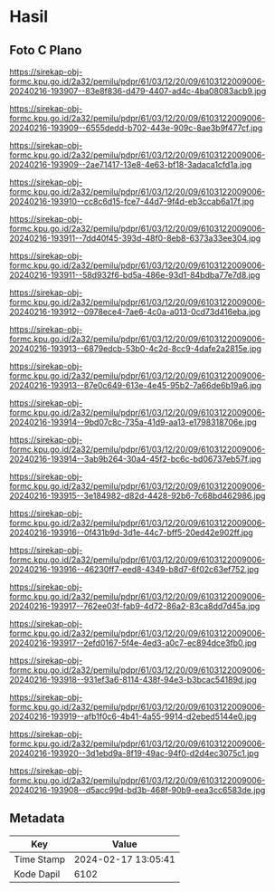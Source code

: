 # Hasil

## Foto C Plano

https://sirekap-obj-formc.kpu.go.id/2a32/pemilu/pdpr/61/03/12/20/09/6103122009006-20240216-193907--83e8f836-d479-4407-ad4c-4ba08083acb9.jpg

https://sirekap-obj-formc.kpu.go.id/2a32/pemilu/pdpr/61/03/12/20/09/6103122009006-20240216-193909--6555dedd-b702-443e-909c-8ae3b9f477cf.jpg

https://sirekap-obj-formc.kpu.go.id/2a32/pemilu/pdpr/61/03/12/20/09/6103122009006-20240216-193909--2ae71417-13e8-4e63-bf18-3adaca1cfd1a.jpg

https://sirekap-obj-formc.kpu.go.id/2a32/pemilu/pdpr/61/03/12/20/09/6103122009006-20240216-193910--cc8c6d15-fce7-44d7-9f4d-eb3ccab6a17f.jpg

https://sirekap-obj-formc.kpu.go.id/2a32/pemilu/pdpr/61/03/12/20/09/6103122009006-20240216-193911--7dd40f45-393d-48f0-8eb8-6373a33ee304.jpg

https://sirekap-obj-formc.kpu.go.id/2a32/pemilu/pdpr/61/03/12/20/09/6103122009006-20240216-193911--58d932f6-bd5a-486e-93d1-84bdba77e7d8.jpg

https://sirekap-obj-formc.kpu.go.id/2a32/pemilu/pdpr/61/03/12/20/09/6103122009006-20240216-193912--0978ece4-7ae6-4c0a-a013-0cd73d416eba.jpg

https://sirekap-obj-formc.kpu.go.id/2a32/pemilu/pdpr/61/03/12/20/09/6103122009006-20240216-193913--6879edcb-53b0-4c2d-8cc9-4dafe2a2815e.jpg

https://sirekap-obj-formc.kpu.go.id/2a32/pemilu/pdpr/61/03/12/20/09/6103122009006-20240216-193913--87e0c649-613e-4e45-95b2-7a66de6b19a6.jpg

https://sirekap-obj-formc.kpu.go.id/2a32/pemilu/pdpr/61/03/12/20/09/6103122009006-20240216-193914--9bd07c8c-735a-41d9-aa13-e1798318706e.jpg

https://sirekap-obj-formc.kpu.go.id/2a32/pemilu/pdpr/61/03/12/20/09/6103122009006-20240216-193914--3ab9b264-30a4-45f2-bc6c-bd06737eb57f.jpg

https://sirekap-obj-formc.kpu.go.id/2a32/pemilu/pdpr/61/03/12/20/09/6103122009006-20240216-193915--3e184982-d82d-4428-92b6-7c68bd462986.jpg

https://sirekap-obj-formc.kpu.go.id/2a32/pemilu/pdpr/61/03/12/20/09/6103122009006-20240216-193916--0f431b9d-3d1e-44c7-bff5-20ed42e902ff.jpg

https://sirekap-obj-formc.kpu.go.id/2a32/pemilu/pdpr/61/03/12/20/09/6103122009006-20240216-193916--46230ff7-eed8-4349-b8d7-6f02c63ef752.jpg

https://sirekap-obj-formc.kpu.go.id/2a32/pemilu/pdpr/61/03/12/20/09/6103122009006-20240216-193917--762ee03f-fab9-4d72-86a2-83ca8dd7d45a.jpg

https://sirekap-obj-formc.kpu.go.id/2a32/pemilu/pdpr/61/03/12/20/09/6103122009006-20240216-193917--2efd0167-5f4e-4ed3-a0c7-ec894dce3fb0.jpg

https://sirekap-obj-formc.kpu.go.id/2a32/pemilu/pdpr/61/03/12/20/09/6103122009006-20240216-193918--931ef3a6-8114-438f-94e3-b3bcac54189d.jpg

https://sirekap-obj-formc.kpu.go.id/2a32/pemilu/pdpr/61/03/12/20/09/6103122009006-20240216-193919--afb1f0c6-4b41-4a55-9914-d2ebed5144e0.jpg

https://sirekap-obj-formc.kpu.go.id/2a32/pemilu/pdpr/61/03/12/20/09/6103122009006-20240216-193920--3d1ebd9a-8f19-49ac-94f0-d2d4ec3075c1.jpg

https://sirekap-obj-formc.kpu.go.id/2a32/pemilu/pdpr/61/03/12/20/09/6103122009006-20240216-193908--d5acc99d-bd3b-468f-90b9-eea3cc6583de.jpg


## Metadata

| Key        | Value               |
| ---------- | ------------------- |
| Time Stamp | 2024-02-17 13:05:41 |
| Kode Dapil | 6102                |



